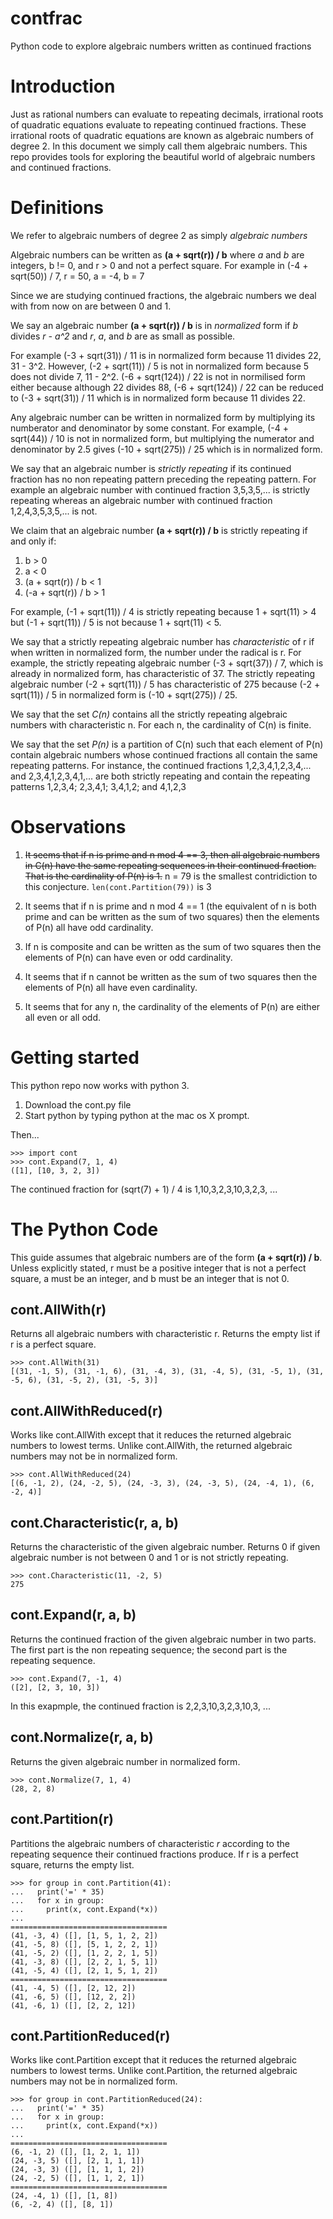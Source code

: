 # contfrac

Python code to explore algebraic numbers written as continued fractions

# Introduction

Just as rational numbers can evaluate to repeating decimals, irrational roots
of quadratic equations evaluate to repeating continued fractions. These
irrational roots of quadratic equations are known as algebraic numbers of
degree 2. In this document we simply call them algebraic numbers.
This repo provides tools for exploring the beautiful world of algebraic numbers
and continued fractions.

# Definitions

We refer to algebraic numbers of degree 2 as simply *algebraic numbers*

Algebraic numbers can be written as **(a + sqrt(r)) / b** where *a* and *b*
are integers, b != 0, and r > 0 and not a perfect square. For example in
(-4 + sqrt(50)) / 7, r = 50, a = -4, b = 7

Since we are studying continued fractions, the algebraic numbers we deal with
from now on are between 0 and 1.

We say an algebraic number **(a + sqrt(r)) / b** is in *normalized* form if *b* divides *r - a^2* and *r*, *a*, and *b* are as small as possible.

For example (-3 + sqrt(31)) / 11 is in normalized form because 11 divides 22,
31 - 3^2. However, (-2 + sqrt(11)) / 5 is not in normalized form because 5
does not divide 7, 11 - 2^2. (-6 + sqrt(124)) / 22 is not in normilised form
either because although 22 divides 88, (-6 + sqrt(124)) / 22 can be reduced to
(-3 + sqrt(31)) / 11 which is in normalized form because 11 divides 22.

Any algebraic number can be written in normalized form by multiplying
its numberator and denominator by some constant.
For example, (-4 + sqrt(44)) / 10 is not in normalized form, but multiplying
the numerator and denominator by 2.5 gives (-10 + sqrt(275)) / 25 which is in
normalized form.

We say that an algebraic number is *strictly repeating* if its continued
fraction has no non repeating pattern preceding the repeating pattern.
For example an algebraic number with continued fraction 3,5,3,5,... is
strictly repeating whereas an algebraic number with continued fraction
1,2,4,3,5,3,5,... is not.

We claim that an algebraic number **(a + sqrt(r)) / b** is strictly repeating
if and only if:

1. b > 0
2. a < 0
3. (a + sqrt(r)) / b < 1
4. (-a + sqrt(r)) / b > 1

For example, (-1 + sqrt(11)) / 4 is strictly repeating because 1 + sqrt(11) > 4
but (-1 + sqrt(11)) / 5 is not because 1 + sqrt(11) < 5.

We say that a strictly repeating algebraic number has *characteristic* of r if
when written in normalized form, the number under the radical is r.
For example, the strictly repeating algebraic number (-3 + sqrt(37)) / 7,
which is already in normalized form, has characteristic of 37.
The strictly repeating algebraic number (-2 + sqrt(11)) / 5 has characteristic
of 275 because (-2 + sqrt(11)) / 5 in normalized form is (-10 + sqrt(275)) / 25.

We say that the set *C(n)* contains all the strictly repeating algebraic
numbers with characteristic n. For each n, the cardinality of C(n) is finite.

We say that the set *P(n)* is a partition of C(n) such that each element
of P(n) contain algebraic numbers whose continued fractions all contain the
same repeating patterns. For instance, the continued fractions
1,2,3,4,1,2,3,4,... and 2,3,4,1,2,3,4,1,... are both strictly repeating and
contain the repeating patterns 1,2,3,4; 2,3,4,1; 3,4,1,2; and 4,1,2,3

# Observations

1. ~~It seems that if n is prime and n mod 4 == 3, then all algebraic numbers
in C(n) have the same repeating sequences in their continued fraction. That
is the cardinality of P(n) is 1.~~ n = 79 is the smallest contridiction to
this conjecture. `len(cont.Partition(79))` is 3

2. It seems that if n is prime and n mod 4 == 1
(the equivalent of n is both prime and can be written as the sum of two squares)
then the elements of P(n) all have odd cardinality.

3. If n is composite and can be written as the sum of two squares then the
elements of P(n) can have even or odd cardinality.

4. It seems that if n cannot be written as the sum of two squares then the
elements of P(n) all have even cardinality.

5. It seems that for any n, the cardinality of the elements of P(n) are either
all even or all odd.


# Getting started

This python repo now works with python 3.

1. Download the cont.py file
2. Start python by typing python at the mac os X prompt.

Then...

```
>>> import cont
>>> cont.Expand(7, 1, 4)
([1], [10, 3, 2, 3])
```

The continued fraction for (sqrt(7) + 1) / 4 is 1,10,3,2,3,10,3,2,3, ...

# The Python Code

This guide assumes that algebraic numbers are of the form
**(a + sqrt(r)) / b**. Unless explicitly stated, r must be a positive integer
that is not a perfect square, a must be an integer, and b must be an integer
that is not 0.

## cont.AllWith(r)

Returns all algebraic numbers with characteristic r. Returns the empty list
if r is a perfect square.

```
>>> cont.AllWith(31)
[(31, -1, 5), (31, -1, 6), (31, -4, 3), (31, -4, 5), (31, -5, 1), (31, -5, 6), (31, -5, 2), (31, -5, 3)]
```

## cont.AllWithReduced(r)

Works like cont.AllWith except that it reduces the returned algebraic
numbers to lowest terms. Unlike cont.AllWith, the returned algebraic
numbers may not be in normalized form.

```
>>> cont.AllWithReduced(24)
[(6, -1, 2), (24, -2, 5), (24, -3, 3), (24, -3, 5), (24, -4, 1), (6, -2, 4)]
```

## cont.Characteristic(r, a, b)

Returns the characteristic of the given algebraic number. Returns 0 if
given algebraic number is not between 0 and 1 or is not strictly repeating.

```
>>> cont.Characteristic(11, -2, 5)
275
```

## cont.Expand(r, a, b)

Returns the continued fraction of the given algebraic number in two parts.
The first part is the non repeating sequence; the second part is the repeating
sequence.

```
>>> cont.Expand(7, -1, 4)
([2], [2, 3, 10, 3])
```

In this exapmple, the continued fraction is 2,2,3,10,3,2,3,10,3, ...

## cont.Normalize(r, a, b)

Returns the given algebraic number in normalized form.

```
>>> cont.Normalize(7, 1, 4)
(28, 2, 8)
```

## cont.Partition(r)

Partitions the algebraic numbers of characteristic *r* according to the
repeating sequence their continued fractions produce. If r is a perfect
square, returns the empty list.

```
>>> for group in cont.Partition(41):
...   print('=' * 35)
...   for x in group:
...     print(x, cont.Expand(*x))
... 
===================================
(41, -3, 4) ([], [1, 5, 1, 2, 2])
(41, -5, 8) ([], [5, 1, 2, 2, 1])
(41, -5, 2) ([], [1, 2, 2, 1, 5])
(41, -3, 8) ([], [2, 2, 1, 5, 1])
(41, -5, 4) ([], [2, 1, 5, 1, 2])
===================================
(41, -4, 5) ([], [2, 12, 2])
(41, -6, 5) ([], [12, 2, 2])
(41, -6, 1) ([], [2, 2, 12])
```

## cont.PartitionReduced(r)

Works like cont.Partition except that it reduces the returned algebraic
numbers to lowest terms. Unlike cont.Partition, the returned
algebraic numbers may not be in normalized form.

```
>>> for group in cont.PartitionReduced(24):
...   print('=' * 35)
...   for x in group:
...     print(x, cont.Expand(*x))
...
===================================
(6, -1, 2) ([], [1, 2, 1, 1])
(24, -3, 5) ([], [2, 1, 1, 1])
(24, -3, 3) ([], [1, 1, 1, 2])
(24, -2, 5) ([], [1, 1, 2, 1])
===================================
(24, -4, 1) ([], [1, 8])
(6, -2, 4) ([], [8, 1])
```
